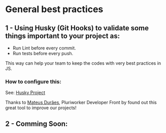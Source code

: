 # General best practices

## 1 - Using Husky (Git Hooks) to validate some things important to your project as:
* Run Lint before every commit.
* Run tests before every push.

This way can help your team to keep the codes with very best practices in JS.

### How to configure this:
See: [Husky Project](https://github.com/typicode/husky)

Thanks to [Mateus Durães](https://github.com/mateusduraes), Pluriworker Developer Front by found out this great tool to improve our projects!


## 2 - Comming Soon:
